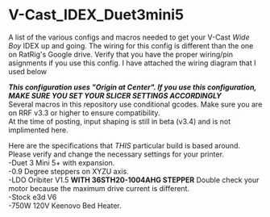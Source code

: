 # V-Cast_IDEX_Duet3mini5
A list of the various configs and macros needed to get your V-Cast _Wide Boy_ IDEX up and going. The wiring for this config is different than the one on RatRig's Google drive. Verify that you have the proper wiring/pin asignments if you use this config. I have attached the wiring diagram that I used below<br> 

***This configuration uses "Origin at Center". If you use this configuration, MAKE SURE YOU SET YOUR SLICER SETTINGS ACCORDINGLY***<br>
Several macros in this repository use conditional gcodes. Make sure you are on RRF v3.3 or higher to ensure compatibility.<br>
At the time of posting, input shaping is still in beta (v3.4) and is not implimented here.    

Here are the specifications that _THIS_ particular build is based around. Please verify and change the necessary settings for your printer.<br>
-Duet 3 Mini 5+ with expansion.<br> 
-0.9 Degree steppers on XYZU axis.<br>
-LDO Oribiter V1.5 **WITH 36STH20-1004AHG STEPPER** Double check your motor because the maximum drive current is different.<br>
-Stock e3d V6 <br>
-750W 120V Keenovo Bed Heater.<br>


   
